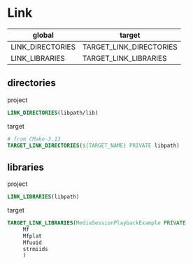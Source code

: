 # Link

| global           | target                  |
|------------------|-------------------------|
| LINK_DIRECTORIES | TARGET_LINK_DIRECTORIES |
| LINK_LIBRARIES   | TARGET_LINK_LIBRARIES   |

## directories

project

```CMake
LINK_DIRECTORIES(libpath/lib)
```

target

```CMake
# from CMake-3.13
TARGET_LINK_DIRECTORIES(${TARGET_NAME} PRIVATE libpath)
```

## libraries

project

```CMake
LINK_LIBRARIES(libpath)
```

target

```CMake
TARGET_LINK_LIBRARIES(MediaSessionPlaybackExample PRIVATE
     Mf
     Mfplat
     Mfuuid
     strmiids
     )
```

